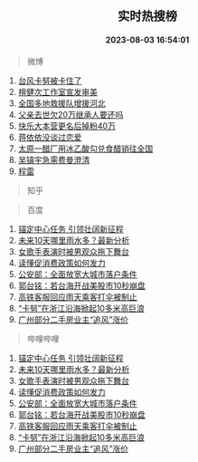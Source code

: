 <div align="center"><h2>实时热搜榜</h2><h4>2023-08-03 16:54:01</h4></div>

> 微博  

1. [台风卡努被卡住了](https://s.weibo.com/weibo?q=%23%E5%8F%B0%E9%A3%8E%E5%8D%A1%E5%8A%AA%E8%A2%AB%E5%8D%A1%E4%BD%8F%E4%BA%86%23&t=31&band_rank=1&Refer=top)<br />
2. [檀健次工作室宣发审美](https://s.weibo.com/weibo?q=%23%E6%AA%80%E5%81%A5%E6%AC%A1%E5%B7%A5%E4%BD%9C%E5%AE%A4%E5%AE%A3%E5%8F%91%E5%AE%A1%E7%BE%8E%23&t=31&band_rank=2&Refer=top)<br />
3. [全国多地救援队增援河北](https://s.weibo.com/weibo?q=%23%E5%85%A8%E5%9B%BD%E5%A4%9A%E5%9C%B0%E6%95%91%E6%8F%B4%E9%98%9F%E5%A2%9E%E6%8F%B4%E6%B2%B3%E5%8C%97%23&t=31&band_rank=3&Refer=top)<br />
4. [父亲去世欠20万继承人要还吗](https://s.weibo.com/weibo?q=%23%E7%88%B6%E4%BA%B2%E5%8E%BB%E4%B8%96%E6%AC%A020%E4%B8%87%E7%BB%A7%E6%89%BF%E4%BA%BA%E8%A6%81%E8%BF%98%E5%90%97%23&t=31&band_rank=4&Refer=top)<br />
5. [快乐大本营更名后掉粉40万](https://s.weibo.com/weibo?q=%23%E5%BF%AB%E4%B9%90%E5%A4%A7%E6%9C%AC%E8%90%A5%E6%9B%B4%E5%90%8D%E5%90%8E%E6%8E%89%E7%B2%8940%E4%B8%87%23&t=31&band_rank=5&Refer=top)<br />
6. [蒋依依没谈过恋爱](https://s.weibo.com/weibo?q=%23%E8%92%8B%E4%BE%9D%E4%BE%9D%E6%B2%A1%E8%B0%88%E8%BF%87%E6%81%8B%E7%88%B1%23&t=31&band_rank=6&Refer=top)<br />
7. [太原一醋厂用冰乙酸勾兑食醋销往全国](https://s.weibo.com/weibo?q=%23%E5%A4%AA%E5%8E%9F%E4%B8%80%E9%86%8B%E5%8E%82%E7%94%A8%E5%86%B0%E4%B9%99%E9%85%B8%E5%8B%BE%E5%85%91%E9%A3%9F%E9%86%8B%E9%94%80%E5%BE%80%E5%85%A8%E5%9B%BD%23&t=31&band_rank=7&Refer=top)<br />
8. [吴镇宇急需费曼澄清](https://s.weibo.com/weibo?q=%23%E5%90%B4%E9%95%87%E5%AE%87%E6%80%A5%E9%9C%80%E8%B4%B9%E6%9B%BC%E6%BE%84%E6%B8%85%23&t=31&band_rank=8&Refer=top)<br />
9. [程雷](https://s.weibo.com/weibo?q=%E7%A8%8B%E9%9B%B7&t=31&band_rank=9&Refer=top)<br />

> 知乎  


> 百度  

1. [锚定中心任务 引领壮阔新征程](https://www.baidu.com/s?wd=%E9%94%9A%E5%AE%9A%E4%B8%AD%E5%BF%83%E4%BB%BB%E5%8A%A1+%E5%BC%95%E9%A2%86%E5%A3%AE%E9%98%94%E6%96%B0%E5%BE%81%E7%A8%8B&sa=fyb_news&rsv_dl=fyb_news)<br />
2. [未来10天哪里雨水多？最新分析](https://www.baidu.com/s?wd=%E6%9C%AA%E6%9D%A510%E5%A4%A9%E5%93%AA%E9%87%8C%E9%9B%A8%E6%B0%B4%E5%A4%9A%EF%BC%9F%E6%9C%80%E6%96%B0%E5%88%86%E6%9E%90&sa=fyb_news&rsv_dl=fyb_news)<br />
3. [女歌手表演时被男观众拖下舞台](https://www.baidu.com/s?wd=%E5%A5%B3%E6%AD%8C%E6%89%8B%E8%A1%A8%E6%BC%94%E6%97%B6%E8%A2%AB%E7%94%B7%E8%A7%82%E4%BC%97%E6%8B%96%E4%B8%8B%E8%88%9E%E5%8F%B0&sa=fyb_news&rsv_dl=fyb_news)<br />
4. [读懂促消费政策如何发力](https://www.baidu.com/s?wd=%E8%AF%BB%E6%87%82%E4%BF%83%E6%B6%88%E8%B4%B9%E6%94%BF%E7%AD%96%E5%A6%82%E4%BD%95%E5%8F%91%E5%8A%9B&sa=fyb_news&rsv_dl=fyb_news)<br />
5. [公安部：全面放宽大城市落户条件](https://www.baidu.com/s?wd=%E5%85%AC%E5%AE%89%E9%83%A8%EF%BC%9A%E5%85%A8%E9%9D%A2%E6%94%BE%E5%AE%BD%E5%A4%A7%E5%9F%8E%E5%B8%82%E8%90%BD%E6%88%B7%E6%9D%A1%E4%BB%B6&sa=fyb_news&rsv_dl=fyb_news)<br />
6. [郭台铭：若台海开战美股市10秒崩盘](https://www.baidu.com/s?wd=%E9%83%AD%E5%8F%B0%E9%93%AD%EF%BC%9A%E8%8B%A5%E5%8F%B0%E6%B5%B7%E5%BC%80%E6%88%98%E7%BE%8E%E8%82%A1%E5%B8%8210%E7%A7%92%E5%B4%A9%E7%9B%98&sa=fyb_news&rsv_dl=fyb_news)<br />
7. [高铁客服回应雨天乘客打伞被制止](https://www.baidu.com/s?wd=%E9%AB%98%E9%93%81%E5%AE%A2%E6%9C%8D%E5%9B%9E%E5%BA%94%E9%9B%A8%E5%A4%A9%E4%B9%98%E5%AE%A2%E6%89%93%E4%BC%9E%E8%A2%AB%E5%88%B6%E6%AD%A2&sa=fyb_news&rsv_dl=fyb_news)<br />
8. [“卡努”在浙江沿海掀起10多米高巨浪](https://www.baidu.com/s?wd=%E2%80%9C%E5%8D%A1%E5%8A%AA%E2%80%9D%E5%9C%A8%E6%B5%99%E6%B1%9F%E6%B2%BF%E6%B5%B7%E6%8E%80%E8%B5%B710%E5%A4%9A%E7%B1%B3%E9%AB%98%E5%B7%A8%E6%B5%AA&sa=fyb_news&rsv_dl=fyb_news)<br />
9. [广州部分二手房业主“追风”涨价](https://www.baidu.com/s?wd=%E5%B9%BF%E5%B7%9E%E9%83%A8%E5%88%86%E4%BA%8C%E6%89%8B%E6%88%BF%E4%B8%9A%E4%B8%BB%E2%80%9C%E8%BF%BD%E9%A3%8E%E2%80%9D%E6%B6%A8%E4%BB%B7&sa=fyb_news&rsv_dl=fyb_news)<br />

> 哔哩哔哩  

1. [锚定中心任务 引领壮阔新征程](https://www.baidu.com/s?wd=%E9%94%9A%E5%AE%9A%E4%B8%AD%E5%BF%83%E4%BB%BB%E5%8A%A1+%E5%BC%95%E9%A2%86%E5%A3%AE%E9%98%94%E6%96%B0%E5%BE%81%E7%A8%8B&sa=fyb_news&rsv_dl=fyb_news)<br />
2. [未来10天哪里雨水多？最新分析](https://www.baidu.com/s?wd=%E6%9C%AA%E6%9D%A510%E5%A4%A9%E5%93%AA%E9%87%8C%E9%9B%A8%E6%B0%B4%E5%A4%9A%EF%BC%9F%E6%9C%80%E6%96%B0%E5%88%86%E6%9E%90&sa=fyb_news&rsv_dl=fyb_news)<br />
3. [女歌手表演时被男观众拖下舞台](https://www.baidu.com/s?wd=%E5%A5%B3%E6%AD%8C%E6%89%8B%E8%A1%A8%E6%BC%94%E6%97%B6%E8%A2%AB%E7%94%B7%E8%A7%82%E4%BC%97%E6%8B%96%E4%B8%8B%E8%88%9E%E5%8F%B0&sa=fyb_news&rsv_dl=fyb_news)<br />
4. [读懂促消费政策如何发力](https://www.baidu.com/s?wd=%E8%AF%BB%E6%87%82%E4%BF%83%E6%B6%88%E8%B4%B9%E6%94%BF%E7%AD%96%E5%A6%82%E4%BD%95%E5%8F%91%E5%8A%9B&sa=fyb_news&rsv_dl=fyb_news)<br />
5. [公安部：全面放宽大城市落户条件](https://www.baidu.com/s?wd=%E5%85%AC%E5%AE%89%E9%83%A8%EF%BC%9A%E5%85%A8%E9%9D%A2%E6%94%BE%E5%AE%BD%E5%A4%A7%E5%9F%8E%E5%B8%82%E8%90%BD%E6%88%B7%E6%9D%A1%E4%BB%B6&sa=fyb_news&rsv_dl=fyb_news)<br />
6. [郭台铭：若台海开战美股市10秒崩盘](https://www.baidu.com/s?wd=%E9%83%AD%E5%8F%B0%E9%93%AD%EF%BC%9A%E8%8B%A5%E5%8F%B0%E6%B5%B7%E5%BC%80%E6%88%98%E7%BE%8E%E8%82%A1%E5%B8%8210%E7%A7%92%E5%B4%A9%E7%9B%98&sa=fyb_news&rsv_dl=fyb_news)<br />
7. [高铁客服回应雨天乘客打伞被制止](https://www.baidu.com/s?wd=%E9%AB%98%E9%93%81%E5%AE%A2%E6%9C%8D%E5%9B%9E%E5%BA%94%E9%9B%A8%E5%A4%A9%E4%B9%98%E5%AE%A2%E6%89%93%E4%BC%9E%E8%A2%AB%E5%88%B6%E6%AD%A2&sa=fyb_news&rsv_dl=fyb_news)<br />
8. [“卡努”在浙江沿海掀起10多米高巨浪](https://www.baidu.com/s?wd=%E2%80%9C%E5%8D%A1%E5%8A%AA%E2%80%9D%E5%9C%A8%E6%B5%99%E6%B1%9F%E6%B2%BF%E6%B5%B7%E6%8E%80%E8%B5%B710%E5%A4%9A%E7%B1%B3%E9%AB%98%E5%B7%A8%E6%B5%AA&sa=fyb_news&rsv_dl=fyb_news)<br />
9. [广州部分二手房业主“追风”涨价](https://www.baidu.com/s?wd=%E5%B9%BF%E5%B7%9E%E9%83%A8%E5%88%86%E4%BA%8C%E6%89%8B%E6%88%BF%E4%B8%9A%E4%B8%BB%E2%80%9C%E8%BF%BD%E9%A3%8E%E2%80%9D%E6%B6%A8%E4%BB%B7&sa=fyb_news&rsv_dl=fyb_news)<br />

